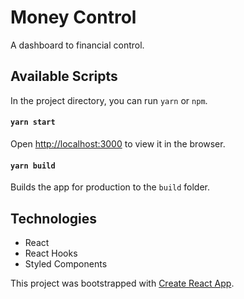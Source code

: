 Money Control
=============

A dashboard to financial control.


## Available Scripts

In the project directory, you can run `yarn` or `npm`.

#### `yarn start`

Open [http://localhost:3000](http://localhost:3000) to view it in the browser.


#### `yarn build`

Builds the app for production to the `build` folder.


## Technologies

* React
* React Hooks
* Styled Components

This project was bootstrapped with [Create React App](https://github.com/facebook/create-react-app).